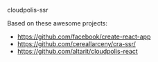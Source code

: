 cloudpolis-ssr

Based on these awesome projects:
- https://github.com/facebook/create-react-app
- https://github.com/cereallarceny/cra-ssr/
- https://github.com/altarit/cloudpolis-react

